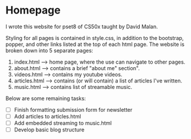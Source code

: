 # Homepage
I wrote this website for pset8 of CS50x taught by David Malan. 

Styling for all pages is contained in style.css, in addition to the bootstrap, popper, and other links listed at the top of each html page. The website is broken down into 5 separate pages:

1. index.html --> home page, where the use can navigate to other pages.
2. about.html --> contains a brief "about me" section".
3. videos.html --> contains my youtube videos.
4. articles.html --> contains (or will contain) a list of articles I've written.
5. music.html --> contains list of streamable music. 

Below are some remaining tasks:

- [ ] Finish formatting submission form for newsletter
- [ ] Add articles to articles.html
- [ ] Add embedded streaming to music.html
- [ ] Develop basic blog structure
